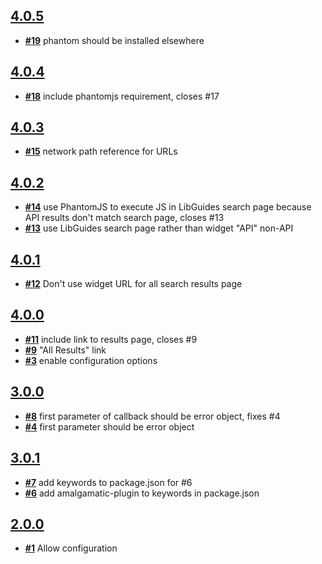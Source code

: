 
## [**4.0.5**](https://github.com/ucsf-ckm/amalgamatic-libguides/issues?milestone=9&state=closed)
- [**#19**](https://github.com/ucsf-ckm/amalgamatic-libguides/issues/19) phantom should be installed elsewhere

## [**4.0.4**](https://github.com/ucsf-ckm/amalgamatic-libguides/issues?milestone=8&state=closed)
- [**#18**](https://github.com/ucsf-ckm/amalgamatic-libguides/issues/18) include phantomjs requirement, closes #17

## [**4.0.3**](https://github.com/ucsf-ckm/amalgamatic-libguides/issues?milestone=7&state=closed)
- [**#15**](https://github.com/ucsf-ckm/amalgamatic-libguides/issues/15) network path reference for URLs

## [**4.0.2**](https://github.com/ucsf-ckm/amalgamatic-libguides/issues?milestone=6&state=closed)
- [**#14**](https://github.com/ucsf-ckm/amalgamatic-libguides/issues/14) use PhantomJS to execute JS in LibGuides search page because API results don&#39;t match search page, closes #13
- [**#13**](https://github.com/ucsf-ckm/amalgamatic-libguides/issues/13) use LibGuides search page rather than widget &quot;API&quot; non-API

## [**4.0.1**](https://github.com/ucsf-ckm/amalgamatic-libguides/issues?milestone=5&state=closed)
- [**#12**](https://github.com/ucsf-ckm/amalgamatic-libguides/issues/12) Don&#39;t use widget URL for all search results page

## [**4.0.0**](https://github.com/ucsf-ckm/amalgamatic-libguides/issues?milestone=4&state=closed)
- [**#11**](https://github.com/ucsf-ckm/amalgamatic-libguides/issues/11) include link to results page, closes #9
- [**#9**](https://github.com/ucsf-ckm/amalgamatic-libguides/issues/9) &quot;All Results&quot; link
- [**#3**](https://github.com/ucsf-ckm/amalgamatic-libguides/issues/3) enable configuration options

## [**3.0.0**](https://github.com/ucsf-ckm/amalgamatic-libguides/issues?milestone=2&state=closed)
- [**#8**](https://github.com/ucsf-ckm/amalgamatic-libguides/issues/8) first parameter of callback should be error object, fixes #4
- [**#4**](https://github.com/ucsf-ckm/amalgamatic-libguides/issues/4) first parameter should be error object

## [**3.0.1**](https://github.com/ucsf-ckm/amalgamatic-libguides/issues?milestone=3&state=closed)
- [**#7**](https://github.com/ucsf-ckm/amalgamatic-libguides/issues/7) add keywords to package.json for #6
- [**#6**](https://github.com/ucsf-ckm/amalgamatic-libguides/issues/6) add amalgamatic-plugin to keywords in package.json

## [**2.0.0**](https://github.com/ucsf-ckm/amalgamatic-libguides/issues?milestone=1&state=closed)
- [**#1**](https://github.com/ucsf-ckm/amalgamatic-libguides/issues/1) Allow configuration

